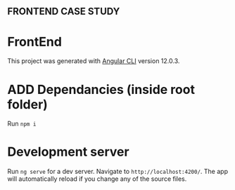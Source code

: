 ## FRONTEND CASE STUDY

# FrontEnd

This project was generated with [Angular CLI](https://github.com/angular/angular-cli) version 12.0.3.

# ADD Dependancies (inside root folder)

Run `npm i`

# Development server

Run `ng serve` for a dev server. Navigate to `http://localhost:4200/`. The app will automatically reload if you change any of the source files.
